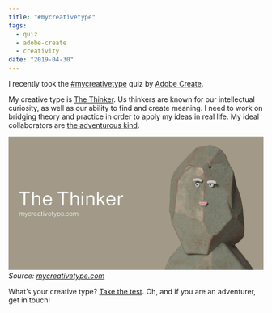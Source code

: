 ```yaml
---
title: "#mycreativetype"
tags:
  - quiz
  - adobe-create
  - creativity
date: "2019-04-30"
---
```


I recently took the [#mycreativetype](https://mycreativetype.com/) quiz by [Adobe Create](https://create.adobe.com/). 

My creative type is [The Thinker](https://mycreativetype.com/type/thinker/). Us thinkers are known for our intellectual curiosity, as well as our ability to find and create meaning. I need to work on bridging theory and practice in order to apply my ideas in real life. My ideal collaborators are [the adventurous kind](https://mycreativetype.com/type/adventurer/).

![The Thinker. Deep thoughts, big questions.](/assets/images/The_Thinker.jpg)
*Source: [mycreativetype.com](https://mycreativetype.com/type/thinker/)*

What’s your creative type? [Take the test](https://mycreativetype.com/). Oh, and if you are an adventurer, get in touch!